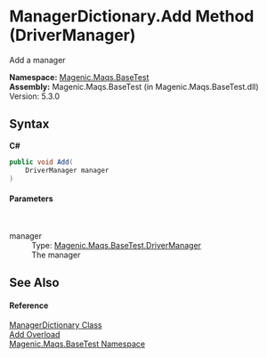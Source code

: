 # ManagerDictionary.Add Method (DriverManager)
 

Add a manager

**Namespace:**&nbsp;<a href="#/MAQS_5/BaseTest_AUTOGENERATED/Magenic-Maqs-BaseTest_Namespace">Magenic.Maqs.BaseTest</a><br />**Assembly:**&nbsp;Magenic.Maqs.BaseTest (in Magenic.Maqs.BaseTest.dll) Version: 5.3.0

## Syntax

**C#**<br />
``` C#
public void Add(
	DriverManager manager
)
```


#### Parameters
&nbsp;<dl><dt>manager</dt><dd>Type: <a href="#/MAQS_5/BaseTest_AUTOGENERATED/DriverManager_Class">Magenic.Maqs.BaseTest.DriverManager</a><br />The manager</dd></dl>

## See Also


#### Reference
<a href="#/MAQS_5/BaseTest_AUTOGENERATED/ManagerDictionary_Class">ManagerDictionary Class</a><br /><a href="#/MAQS_5/BaseTest_AUTOGENERATED/ManagerDictionary-Add_Method">Add Overload</a><br /><a href="#/MAQS_5/BaseTest_AUTOGENERATED/Magenic-Maqs-BaseTest_Namespace">Magenic.Maqs.BaseTest Namespace</a><br />